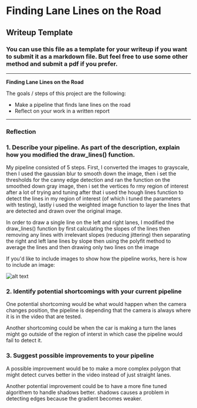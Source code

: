 # **Finding Lane Lines on the Road** 

## Writeup Template

### You can use this file as a template for your writeup if you want to submit it as a markdown file. But feel free to use some other method and submit a pdf if you prefer.

---

**Finding Lane Lines on the Road**

The goals / steps of this project are the following:
* Make a pipeline that finds lane lines on the road
* Reflect on your work in a written report


[//]: # (Image References)

[image1]: ./examples/grayscale.jpg "Grayscale"

---

### Reflection

### 1. Describe your pipeline. As part of the description, explain how you modified the draw_lines() function.

My pipeline consisted of 5 steps. First, I converted the images to grayscale, then I used the gaussian blur to smooth down the image, then i set the thresholds for the canny edge detection and ran the function on the smoothed down gray image, then i set the vertices fo rmy region of interest after a lot of trying and tuning after that i used the hough lines function to detect the lines in my region of interest (of which i tuned the parameters with testing), lastly i used the weighted image function to layer the lines that are detected and drawn over the original image.

In order to draw a single line on the left and right lanes, I modified the draw_lines() function by first calculating the slopes of the lines then removing any lines with irrelevant slopes (reducing jittering) then separating the right and left lane lines by slope then using the polyfit method to average the lines and then drawing only two lines on the image

If you'd like to include images to show how the pipeline works, here is how to include an image: 

![alt text][image1]


### 2. Identify potential shortcomings with your current pipeline


One potential shortcoming would be what would happen when the camera changes position, the pipeline is depending that the camera is always where it is in the video that are tested.

Another shortcoming could be when the car is making a turn the lanes might go outside of the region of interst in which case the pipeline would fail to detect it.


### 3. Suggest possible improvements to your pipeline

A possible improvement would be to make a more complex polygon that might detect curves better in the video instead of just straight lanes.

Another potential improvement could be to have a more fine tuned algorithem to handle shadows better. shadows causes a problem in detecting edges because the gradient becomes weaker.
